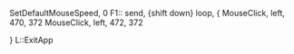 SetDefaultMouseSpeed, 0
F1::
send, {shift down}
loop, {
MouseClick, left, 470, 372
MouseClick, left, 472, 372

}
L::ExitApp
